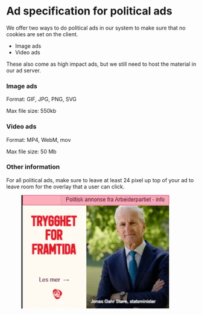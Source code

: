 # Ad specification for political ads

We offer two ways to do political ads in our system to make sure that no cookies are set on the client.

* Image ads
* Video ads

These also come as high impact ads, but we still need to host the material in our ad server.

### Image ads

Format: GIF, JPG, PNG, SVG

Max file size: 550kb

### Video ads

Format: MP4, WebM, mov

Max file size: 50 Mb



### Other information

For all political ads, make sure to leave at least 24 pixel up top of your ad to leave room for the overlay that a user can click.

<figure><img src="../.gitbook/assets/image.png" alt=""><figcaption></figcaption></figure>
